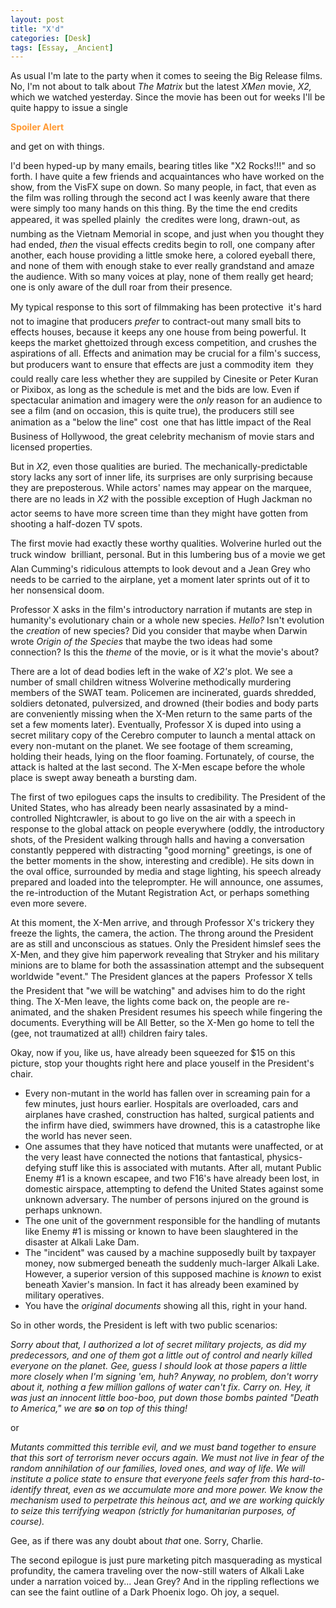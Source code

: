 ```yaml
---
layout: post
title: "X'd"
categories: [Desk]
tags: [Essay, _Ancient]
---
```

As usual I'm late to the party when it comes to seeing the Big Release films. No, I'm not about to talk about <i>The Matrix</i> but the latest <i>XMen</i> movie, <i>X2,</i> which we watched yesterday. Since the movie has been out for weeks I'll be quite happy to issue a single

<font color="#ff9933"><b>Spoiler Alert</b></font>

and get on with things.


<!--more-->
I'd been hyped-up by many emails, bearing titles like "X2 Rocks!!!" and so forth. I have quite a few friends and acquaintances who have worked on the show, from the VisFX supe on down. So many people, in fact, that even as the film was rolling through the second act I was keenly aware that there were simply too many hands on this thing. By the time the end credits appeared, it was spelled plainly &#151; the credites were long, drawn-out, as numbing as the Vietnam Memorial in scope, and just when you thought they had ended, <i>then</i> the visual effects credits begin to roll, one company after another, each house providing a little smoke here, a colored eyeball there, and none of them with enough stake to ever really grandstand and amaze the audience. With so many voices at play, none of them really get heard; one is only aware of the dull roar from their presence.

My typical response to this sort of filmmaking has been protective &#151; it's hard not to imagine that producers <i>prefer</i> to contract-out many small bits to effects houses, because it keeps any one house from being powerful. It keeps the market ghettoized through excess competition, and crushes the aspirations of all. Effects and animation may be crucial for a film's success, but producers want to ensure that effects are just a commodity item &#151; they could really care less whether they are suppiled by Cinesite or Peter Kuran or Pixibox, as long as the schedule is met and the bids are low. Even if spectacular animation and imagery were the <i>only</i> reason for an audience to see a film (and on occasion, this is quite true), the producers still see animation as a "below the line" cost &#151; one that has little impact of the Real Business of Hollywood, the great celebrity mechanism of movie stars and licensed properties.

But in <i>X2,</i> even those qualities are buried. The mechanically-predictable story lacks any sort of inner life, its surprises are only surprising because they are preposterous. While actors' names may appear on the marquee, there are no leads in <i>X2</i> &#151; with the possible exception of Hugh Jackman no actor seems to have more screen time than they might have gotten from shooting a half-dozen TV spots.

The first movie had exactly these worthy qualities. Wolverine hurled out the truck window &#151; brilliant, personal. But in this lumbering bus of a movie we get Alan Cumming's ridiculous attempts to look devout and a Jean Grey who needs to be carried to the airplane, yet a moment later sprints out of it to her nonsensical doom.

Professor X asks in the film's introductory narration if mutants are step in humanity's evolutionary chain or a whole new species. <i>Hello?</i> Isn't evolution the <i>creation</i> of new species? Did you consider that maybe when Darwin wrote <i>Origin of the Species</i> that maybe the two ideas had some connection? Is this the <i>theme</i> of the movie, or is it what the movie's about?

There are a lot of dead bodies left in the wake of <i>X2's</i> plot. We see a number of small children witness Wolverine methodically murdering members of the SWAT team. Policemen are incinerated, guards shredded, soldiers detonated, pulversized, and drowned (their bodies and body parts are conveniently missing when the X-Men return to the same parts of the set a few moments later). Eventually, Professor X is duped into using a secret military copy of the Cerebro computer to launch a mental attack on every non-mutant on the planet. We see footage of them screaming, holding their heads, lying on the floor foaming. Fortunately, of course, the attack is halted at the last second. The X-Men escape before the whole place is swept away beneath a bursting dam.

The first of two epilogues caps the insults to credibility. The President of the United States, who has already been nearly assasinated by a mind-controlled Nightcrawler, is about to go live on the air with a speech in response to the global attack on people everywhere (oddly, the introductory shots, of the President walking through halls and having a conversation constantly peppered with distracting "good morning" greetings, is one of the better moments in the show, interesting and credible). He sits down in the oval office, surrounded by media and stage lighting, his speech already prepared and loaded into the teleprompter. He will announce, one assumes, the re-introduction of the Mutant Registration Act, or perhaps something even more severe.

At this moment, the X-Men arrive, and through Professor X's trickery they freeze the lights, the camera, the action. The throng around the President are as still and unconscious as statues. Only the President himslef sees the X-Men, and they give him paperwork revealing that Stryker and his military minions are to blame for both the assassination attempt and the subsequent worldwide "event." The President glances at the papers &#151; Professor X tells the President that "we will be watching" and advises him to do the right thing. The X-Men leave, the lights come back on, the people are re-animated, and the shaken President resumes his speech while fingering the documents. Everything will be All Better, so the X-Men go home to tell the (gee, not traumatized at all!) children fairy tales.

Okay, now if you, like us, have already been squeezed for $15 on this picture, stop your thoughts right here and place youself in the President's chair.

<ul><li>Every non-mutant in the world has fallen over in screaming pain for a few minutes, just hours earlier. Hospitals are overloaded, cars and airplanes have crashed, construction has halted, surgical patients and the infirm have died, swimmers have drowned, this is a catastrophe like the world has never seen.</li><li>One assumes that they have noticed that mutants were unaffected, or at the very least have connected the notions that fantastical, physics-defying stuff like this is associated with mutants. After all, mutant Public Enemy #1 is a known escapee, and two F16's have already been lost, in domestic airspace, attempting to defend the United States against some unknown adversary. The number of persons injured on the ground is perhaps unknown.</li><li>The one unit of the government responsible for the handling of mutants like Enemy #1 is missing or known to have been slaughtered in the disaster at Alkali Lake Dam.</li><li>The "incident" was caused by a machine supposedly built by taxpayer money, now submerged beneath the suddenly much-larger Alkali Lake. However, a superior version of this supposed machine is <i>known</i> to exist beneath Xavier's mansion. In fact it has already been examined by military operatives.</li><li>You have the <i>original documents</i> showing all this, right in your hand.</li></ul>

So in other words, the President is left with two public scenarios:

<i>Sorry about that, I authorized a lot of secret military projects, as did my predecessors, and one of them got a little out of control and nearly killed everyone on the planet. Gee, guess I should look at those papers a little more closely when I'm signing 'em, huh? Anyway, no problem, don't worry about it, nothing a few million gallons of water can't fix. Carry on. Hey, it was just an innocent little boo-boo, put down those bombs painted "Death to America," we are <b>so</b> on top of this thing!</i>

or

<i>Mutants committed this terrible evil, and we must band together to ensure that this sort of terrorism never occurs again. We must not live in fear of the random annihilation of our families, loved ones, and way of life. We will institute a police state to ensure that everyone feels safer from this hard-to-identify threat, even as we accumulate more and more power. We know the mechanism used to perpetrate this heinous act, and we are working quickly to seize this terrifying weapon (strictly for humanitarian purposes, of course).</i>

Gee, as if there was any doubt about <i>that</i> one. Sorry, Charlie.

The second epilogue is just pure marketing pitch masquerading as mystical profundity, the camera traveling over the now-still waters of Alkali Lake under a narration voiced by... Jean Grey? And in the rippling reflections we can see the faint outline of a Dark Phoenix logo. Oh joy, a sequel.

